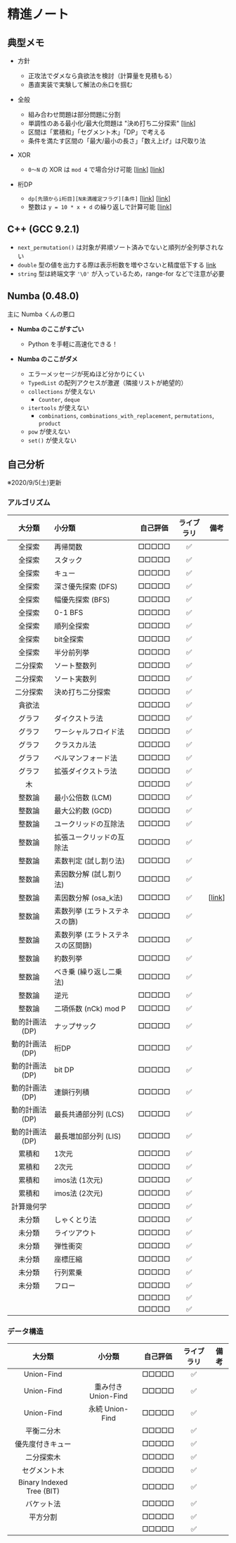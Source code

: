 # 精進ノート

## 典型メモ

- 方針
  - 正攻法でダメなら貪欲法を検討（計算量を見積もる）
  - 愚直実装で実験して解法の糸口を掴む

- 全般
  - 組み合わせ問題は部分問題に分割
  - 単調性のある最小化/最大化問題は "決め打ち二分探索" [[link](https://betrue12.hateblo.jp/entry/2019/05/11/013403)]
  - 区間は「累積和」「セグメント木」「DP」で考える
  - 条件を満たす区間の「最大/最小の長さ」「数え上げ」は尺取り法

- XOR
  - `0〜N` の XOR は `mod 4` で場合分け可能 [[link](https://www.hamayanhamayan.com/entry/2017/05/20/145021)] [[link](http://kyopro.hateblo.jp/entry/2019/05/22/054412)]

- 桁DP
  - `dp[先頭からi桁目][N未満確定フラグ][条件]` [[link](https://torus711.hatenablog.com/entry/20150423/1429794075)] [[link](https://www.hamayanhamayan.com/entry/2017/04/23/212728)]
  - 整数は `y = 10 * x + d` の繰り返しで計算可能 [[link](https://drken1215.hatenablog.com/entry/2020/04/23/194600)]

## C++ (GCC 9.2.1)

- `next_permutation()` は対象が昇順ソート済みでないと順列が全列挙されない
- `double` 型の値を出力する際は表示桁数を増やさないと精度低下する [link](https://atcoder.jp/contests/apg4b/tasks/APG4b_y)
- `string` 型は終端文字 `'\0'` が入っているため，range-for などで注意が必要

## Numba (0.48.0)

主に Numba くんの悪口

- **Numba のここがすごい**
  - Python を手軽に高速化できる！

- **Numba のここがダメ**
  - エラーメッセージが死ぬほど分かりにくい
  - `TypedList` の配列アクセスが激遅（隣接リストが絶望的）
  - `collections` が使えない
    - `Counter`, `deque`
  - `itertools` が使えない
    - `combinations`, `combinations_with_replacement`, `permutations`, `product`
  - `pow` が使えない
  - `set()` が使えない

## 自己分析

※2020/9/5(土)更新

### アルゴリズム

|大分類                |小分類                |自己評価  |ライブラリ|備考|
|:--------------------:|:---------------------|:--------:|:--------:|:--:|
|全探索                |再帰関数              |□□□□□|:white_check_mark:||
|全探索                |スタック              |□□□□□|:white_check_mark:||
|全探索                |キュー                |□□□□□|:white_check_mark:||
|全探索                |深さ優先探索 (DFS)    |□□□□□|:white_check_mark:||
|全探索                |幅優先探索 (BFS)      |□□□□□|:white_check_mark:||
|全探索                |0-1 BFS               |□□□□□|:white_check_mark:||
|全探索                |順列全探索            |□□□□□|:white_check_mark:||
|全探索                |bit全探索             |□□□□□|:white_check_mark:||
|全探索                |半分前列挙            |□□□□□|:white_check_mark:||
|二分探索              |ソート整数列          |□□□□□|:white_check_mark:||
|二分探索              |ソート実数列          |□□□□□|:white_check_mark:||
|二分探索              |決め打ち二分探索      |□□□□□|:white_check_mark:||
|貪欲法                |                      |□□□□□|:white_check_mark:||
|グラフ                |ダイクストラ法        |□□□□□|:white_check_mark:||
|グラフ                |ワーシャルフロイド法  |□□□□□|:white_check_mark:||
|グラフ                |クラスカル法          |□□□□□|:white_check_mark:||
|グラフ                |ベルマンフォード法    |□□□□□|:white_check_mark:||
|グラフ                |拡張ダイクストラ法    |□□□□□|:white_check_mark:||
|木                    |                      |□□□□□|:white_check_mark:||
|整数論                |最小公倍数 (LCM)      |□□□□□|:white_check_mark:||
|整数論                |最大公約数 (GCD)      |□□□□□|:white_check_mark:||
|整数論                |ユークリッドの互除法  |□□□□□|:white_check_mark:||
|整数論                |拡張ユークリッドの互除法 |□□□□□|:white_check_mark:||
|整数論                |素数判定 (試し割り法) |□□□□□|:white_check_mark:||
|整数論                |素因数分解 (試し割り法) |□□□□□|:white_check_mark:||
|整数論                |素因数分解 (osa_k法)  |□□□□□|:white_check_mark:|[[link](https://qiita.com/rsk0315_h4x/items/ff3b542a4468679fb409)]|
|整数論                |素数列挙 (エラトステネスの篩) |□□□□□|:white_check_mark:||
|整数論                |素数列挙 (エラトステネスの区間篩) |□□□□□|:white_check_mark:||
|整数論                |約数列挙              |□□□□□|:white_check_mark:||
|整数論                |べき乗 (繰り返し二乗法) |□□□□□|:white_check_mark:||
|整数論                |逆元                  |□□□□□|:white_check_mark:||
|整数論                |二項係数 (nCk) mod P  |□□□□□|:white_check_mark:||
|動的計画法(DP)        |ナップサック          |□□□□□|:white_check_mark:||
|動的計画法(DP)        |桁DP                  |□□□□□|:white_check_mark:||
|動的計画法(DP)        |bit DP                |□□□□□|:white_check_mark:||
|動的計画法(DP)        |連鎖行列積            |□□□□□|:white_check_mark:||
|動的計画法(DP)        |最長共通部分列 (LCS)  |□□□□□|:white_check_mark:||
|動的計画法(DP)        |最長増加部分列 (LIS)  |□□□□□|:white_check_mark:||
|累積和                |1次元                 |□□□□□|:white_check_mark:||
|累積和                |2次元                 |□□□□□|:white_check_mark:||
|累積和                |imos法 (1次元)        |□□□□□|:white_check_mark:||
|累積和                |imos法 (2次元)        |□□□□□|:white_check_mark:||
|計算幾何学            |                      |□□□□□|:white_check_mark:||
|未分類                |しゃくとり法          |□□□□□|:white_check_mark:||
|未分類                |ライツアウト          |□□□□□|:white_check_mark:||
|未分類                |弾性衝突              |□□□□□|:white_check_mark:||
|未分類                |座標圧縮              |□□□□□|:white_check_mark:||
|未分類                |行列累乗              |□□□□□|:white_check_mark:||
|未分類                |フロー                |□□□□□|:white_check_mark:||
|                      |                      |□□□□□|:white_check_mark:||
|                      |                      |□□□□□|:white_check_mark:||

### データ構造

|大分類                |小分類                |自己評価  |ライブラリ|備考|
|:--------------------:|:--------------------:|:--------:|:--------:|:--:|
|Union-Find            |                      |□□□□□|:white_check_mark:||
|Union-Find            |重み付き Union-Find   |□□□□□|:white_check_mark:||
|Union-Find            |永続 Union-Find       |□□□□□|:white_check_mark:||
|平衡二分木            |                      |□□□□□|:white_check_mark:||
|優先度付きキュー      |                      |□□□□□|:white_check_mark:||
|二分探索木            |                      |□□□□□|:white_check_mark:||
|セグメント木          |                      |□□□□□|:white_check_mark:||
|Binary Indexed Tree (BIT) |                      |□□□□□|:white_check_mark:||
|バケット法            |                      |□□□□□|:white_check_mark:||
|平方分割              |                      |□□□□□|:white_check_mark:||
|                      |                      |□□□□□|:white_check_mark:||
